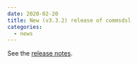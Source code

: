 ```yaml
---
date: 2020-02-20
title: New (v3.3.2) release of commsdsl
categories:
  - news
---
```

See the [release notes](https://github.com/commschamp/commsdsl/releases/tag/v3.3.2).


